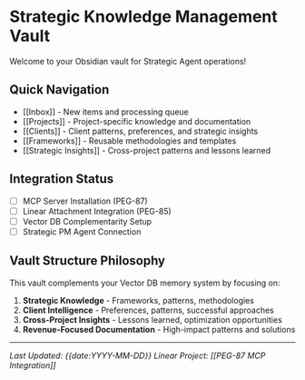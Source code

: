 # Strategic Knowledge Management Vault

Welcome to your Obsidian vault for Strategic Agent operations!

## Quick Navigation

- [[Inbox]] - New items and processing queue
- [[Projects]] - Project-specific knowledge and documentation
- [[Clients]] - Client patterns, preferences, and strategic insights
- [[Frameworks]] - Reusable methodologies and templates
- [[Strategic Insights]] - Cross-project patterns and lessons learned

## Integration Status

- [ ] MCP Server Installation (PEG-87)
- [ ] Linear Attachment Integration (PEG-85)
- [ ] Vector DB Complementarity Setup
- [ ] Strategic PM Agent Connection

## Vault Structure Philosophy

This vault complements your Vector DB memory system by focusing on:

1. **Strategic Knowledge** - Frameworks, patterns, methodologies
2. **Client Intelligence** - Preferences, patterns, successful approaches
3. **Cross-Project Insights** - Lessons learned, optimization opportunities
4. **Revenue-Focused Documentation** - High-impact patterns and solutions

---

*Last Updated: {{date:YYYY-MM-DD}}*
*Linear Project: [[PEG-87 MCP Integration]]*